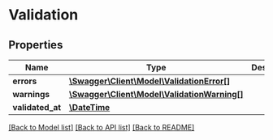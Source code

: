 # Validation

## Properties
Name | Type | Description | Notes
------------ | ------------- | ------------- | -------------
**errors** | [**\Swagger\Client\Model\ValidationError[]**](ValidationError.md) |  | 
**warnings** | [**\Swagger\Client\Model\ValidationWarning[]**](ValidationWarning.md) |  | [optional] 
**validated_at** | [**\DateTime**](\DateTime.md) |  | [optional] 

[[Back to Model list]](../../README.md#documentation-for-models) [[Back to API list]](../../README.md#documentation-for-api-endpoints) [[Back to README]](../../README.md)

